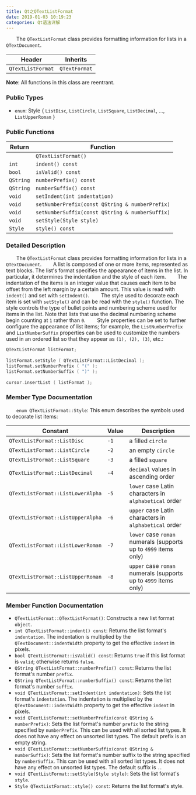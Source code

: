 ```yaml
---
title: Qt之QTextListFormat
date: 2019-01-03 10:19:23
categories: Qt语法详解
---
```

&emsp;&emsp;The `QTextListFormat` class provides formatting information for lists in a `QTextDocument`.

Header            | Inherits
------------------|--------------
`QTextListFormat` | `QTextFormat`

**Note**: All functions in this class are reentrant.

### Public Types

- `enum`: Style { `ListDisc`, `ListCircle`, `ListSquare`, `ListDecimal`, ..., `ListUpperRoman` }

### Public Functions

Return    | Function
----------|-----------
          | `QTextListFormat()`
`int`     | `indent() const`
`bool`    | `isValid() const`
`QString` | `numberPrefix() const`
`QString` | `numberSuffix() const`
`void`    | `setIndent(int indentation)`
`void`    | `setNumberPrefix(const QString & numberPrefix)`
`void`    | `setNumberSuffix(const QString & numberSuffix)`
`void`    | `setStyle(Style style)`
`Style`   | `style() const`

### Detailed Description

&emsp;&emsp;The `QTextListFormat` class provides formatting information for lists in a `QTextDocument`.
&emsp;&emsp;A list is composed of one or more items, represented as text blocks. The list's format specifies the appearance of items in the list. In particular, it determines the indentation and the style of each item.
&emsp;&emsp;The indentation of the items is an integer value that causes each item to be offset from the left margin by a certain amount. This value is read with `indent()` and set with `setIndent()`.
&emsp;&emsp;The style used to decorate each item is set with `setStyle()` and can be read with the `style()` function. The style controls the type of bullet points and numbering scheme used for items in the list. Note that lists that use the decimal numbering scheme begin counting at `1` rather than `0`.
&emsp;&emsp;Style properties can be set to further configure the appearance of list items; for example, the `ListNumberPrefix` and `ListNumberSuffix` properties can be used to customize the numbers used in an ordered list so that they appear as `(1), (2), (3)`, etc.:

``` cpp
QTextListFormat listFormat;
​
listFormat.setStyle ( QTextListFormat::ListDecimal );
listFormat.setNumberPrefix ( "(" );
listFormat.setNumberSuffix ( ")" );
​
cursor.insertList ( listFormat );
```

### Member Type Documentation

&emsp;&emsp;`enum QTextListFormat::Style`: This enum describes the symbols used to decorate list items:

Constant                          | Value | Description
----------------------------------|-------|-------------
`QTextListFormat::ListDisc`       | `-1`  | a filled `circle`
`QTextListFormat::ListCircle`     | `-2`  | an empty `circle`
`QTextListFormat::ListSquare`     | `-3`  | a filled `square`
`QTextListFormat::ListDecimal`    | `-4`  | `decimal` values in ascending order
`QTextListFormat::ListLowerAlpha` | `-5`  | `lower` case Latin characters in `alphabetical` order
`QTextListFormat::ListUpperAlpha` | `-6`  | `upper` case Latin characters in `alphabetical` order
`QTextListFormat::ListLowerRoman` | `-7`  | `lower` case `roman` numerals (supports up to `4999` items only)
`QTextListFormat::ListUpperRoman` | `-8`  | `upper` case `roman` numerals (supports up to `4999` items only)

### Member Function Documentation

- `QTextListFormat::QTextListFormat()`: Constructs a new list format `object`.
- `int QTextListFormat::indent() const`: Returns the list format's `indentation`. The indentation is multiplied by the `QTextDocument::indentWidth` property to get the effective `indent` in pixels.
- `bool QTextListFormat::isValid() const`: Returns `true` if this list format is `valid`; otherwise returns `false`.
- `QString QTextListFormat::numberPrefix() const`: Returns the list format's number `prefix`.
- `QString QTextListFormat::numberSuffix() const`: Returns the list format's number `suffix`.
- `void QTextListFormat::setIndent(int indentation)`: Sets the list format's `indentation`. The indentation is multiplied by the `QTextDocument::indentWidth` property to get the effective `indent` in pixels.
- `void QTextListFormat::setNumberPrefix(const QString & numberPrefix)`: Sets the list format's number `prefix` to the string specified by `numberPrefix`. This can be used with all sorted list types. It does not have any effect on unsorted list types. The default prefix is an empty string.
- `void QTextListFormat::setNumberSuffix(const QString & numberSuffix)`: Sets the list format's number suffix to the string specified by `numberSuffix`. This can be used with all sorted list types. It does not have any effect on unsorted list types. The default suffix is `.`.
- `void QTextListFormat::setStyle(Style style)`: Sets the list format's `style`.
- `Style QTextListFormat::style() const`: Returns the list format's style.